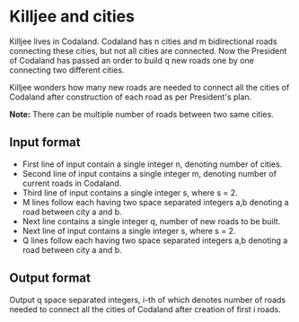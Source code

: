 # Killjee and cities

Killjee lives in Codaland. Codaland has n cities and m bidirectional roads connecting these cities, but not all cities are connected. Now the President of Codaland has passed an order to build q new roads one by one connecting two different cities.

Killjee wonders how many new roads are needed to connect all the cities of Codaland after construction of each road as per President's plan.

**Note:** There can be multiple number of roads between two same cities.

## Input format

- First line of input contain a single integer n, denoting number of cities.
- Second line of input contains a single integer m, denoting number of current roads in Codaland.
- Third line of input contains a single integer s, where s = 2.
- M lines follow each having two space separated integers a,b denoting a road between city a and b.
- Next line contains a single integer q, number of new roads to be built.
- Next line of input contains a single integer s, where s = 2.
- Q lines follow each having two space separated integers a,b denoting a road between city a and b.

## Output format

Output q space separated integers, i-th of which denotes number of roads needed to connect all the cities of Codaland after creation of first i roads.
